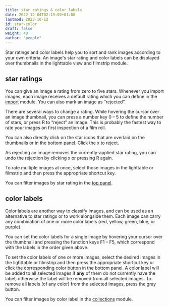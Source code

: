 ```yaml
---
title: star ratings & color labels
date: 2022-12-04T02:19:02+01:00
lastmod: 2023-10-12
id: star-color
draft: false
weight: 40
author: "people"
---
```


Star ratings and color labels help you to sort and rank images according to your own criteria. An image's star rating and color labels can be displayed over thumbnails in the lighttable view and filmstrip module.

## star ratings

You can give an image a rating from zero to five stars. Whenever you import images, each image receives a default rating which you can define in the [import](../../../../modules/utility-modules/lighttable/import.md) module.  You can also mark an image as “rejected”.

There are several ways to change a rating. While hovering the cursor over an image thumbnail, you can press a number key 0 – 5 to define the number of stars, or press R to “reject” an image. This is probably the fastest way to rate your images on first inspection of a film roll.

You can also directly click on the star icons that are overlaid on the thumbnails or in the bottom panel. Click the x to reject.

As rejecting an image removes the currently-applied star rating, you can undo the rejection by clicking x or pressing R again.


To rate multiple images at once, select those images in the lighttable or filmstrip and then press the appropriate shortcut key.

You can filter images by star rating in the [top panel](../../../overview/user-interface/top-panel.md).

## color labels

Color labels are another way to classify images, and can be used as an alternative to star ratings or to work alongside them. Each image can carry any combination of one or more color labels (red, yellow, green, blue, or purple).

You can set the color labels for a single image by hovering your cursor over the thumbnail and pressing the function keys F1 – F5, which correspond with the labels in the order given above.

To set the color labels of one or more images, select the desired images in the lighttable or filmstrip and then press the appropriate shortcut key or click the corresponding color button in the bottom panel. A color label will be added to all selected images if **any** of them do not currently have the label; otherwise the label will be removed from all selected images. To remove all labels (of any color) from the selected images, press the gray button.

You can filter images by color label in the [collections](../../../modules/utility-modules/shared/collections.md) module.
